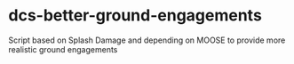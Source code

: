 # dcs-better-ground-engagements
Script based on Splash Damage and depending on MOOSE to provide more realistic ground engagements
